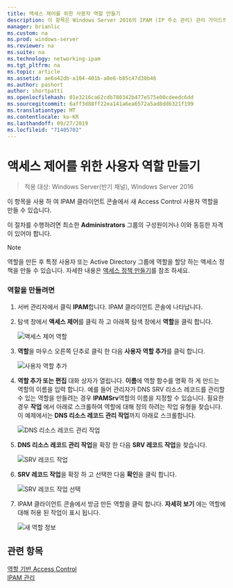 ```yaml
---
title: 액세스 제어를 위한 사용자 역할 만들기
description: 이 항목은 Windows Server 2016의 IPAM (IP 주소 관리) 관리 가이드의 일부입니다.
manager: brianlic
ms.custom: na
ms.prod: windows-server
ms.reviewer: na
ms.suite: na
ms.technology: networking-ipam
ms.tgt_pltfrm: na
ms.topic: article
ms.assetid: ae6a42db-a104-401b-a8e6-b85c47d30b46
ms.author: pashort
author: shortpatti
ms.openlocfilehash: 01e3216ca62cdb780342b477e575e00cdeedc6dd
ms.sourcegitcommit: 6aff3d88ff22ea141a6ea6572a5ad8dd6321f199
ms.translationtype: MT
ms.contentlocale: ko-KR
ms.lasthandoff: 09/27/2019
ms.locfileid: "71405702"
---
```

# <a name="create-a-user-role-for-access-control"></a>액세스 제어를 위한 사용자 역할 만들기

>적용 대상: Windows Server(반기 채널), Windows Server 2016

이 항목을 사용 하 여 IPAM 클라이언트 콘솔에서 새 Access Control 사용자 역할을 만들 수 있습니다.  
  
이 절차를 수행하려면 최소한 **Administrators** 그룹의 구성원이거나 이와 동등한 자격이 있어야 합니다.  
  
> [!NOTE]  
> 역할을 만든 후 특정 사용자 또는 Active Directory 그룹에 역할을 할당 하는 액세스 정책을 만들 수 있습니다. 자세한 내용은 [액세스 정책 만들기](../../technologies/ipam/Create-an-Access-Policy.md)를 참조 하세요.  
  
### <a name="to-create-a-role"></a>역할을 만들려면  
  
1.  서버 관리자에서 클릭  **IPAM**합니다. IPAM 클라이언트 콘솔에 나타납니다.  
  
2.  탐색 창에서 **액세스 제어**를 클릭 하 고 아래쪽 탐색 창에서 **역할**을 클릭 합니다.  
  
    ![액세스 제어 역할](../../media/Create-a-User-Role-for-Access-Control/ipam_CreateUserRole_01.jpg)  
  
3.  **역할**을 마우스 오른쪽 단추로 클릭 한 다음 **사용자 역할 추가**를 클릭 합니다.  
  
    ![사용자 역할 추가](../../media/Create-a-User-Role-for-Access-Control/ipam_CreateUserRole_02.jpg)  
  
4.  **역할 추가 또는 편집** 대화 상자가 열립니다. **이름**에 역할 함수를 명확 하 게 만드는 역할의 이름을 입력 합니다. 예를 들어 관리자가 DNS SRV 리소스 레코드를 관리할 수 있는 역할을 만들려는 경우 **IPAMSrv**역할의 이름을 지정할 수 있습니다. 필요한 경우 **작업** 에서 아래로 스크롤하여 역할에 대해 정의 하려는 작업 유형을 찾습니다. 이 예제에서는 **DNS 리소스 레코드 관리 작업**까지 아래로 스크롤합니다.  
  
    ![DNS 리소스 레코드 관리 작업](../../media/Create-a-User-Role-for-Access-Control/ipam_CreateUserRole_03.jpg)  
  
5.  **DNS 리소스 레코드 관리 작업**을 확장 한 다음 **SRV 레코드 작업**을 찾습니다.  
  
    ![SRV 레코드 작업](../../media/Create-a-User-Role-for-Access-Control/ipam_CreateUserRole_04.jpg)  
  
6.  **SRV 레코드 작업**을 확장 하 고 선택한 다음 **확인**을 클릭 합니다.  
  
    ![SRV 레코드 작업 선택](../../media/Create-a-User-Role-for-Access-Control/ipam_CreateUserRole_05.jpg)  
  
7.  IPAM 클라이언트 콘솔에서 방금 만든 역할을 클릭 합니다. **자세히 보기** 에는 역할에 대해 허용 된 작업이 표시 됩니다.  
  
    ![새 역할 정보](../../media/Create-a-User-Role-for-Access-Control/ipam_CreateUserRole_06.jpg)  
  
## <a name="see-also"></a>관련 항목  
[역할 기반 Access Control](Role-based-Access-Control.md)  
[IPAM 관리](Manage-IPAM.md)  
  


